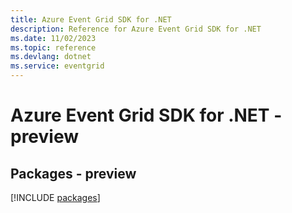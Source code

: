```yaml
---
title: Azure Event Grid SDK for .NET
description: Reference for Azure Event Grid SDK for .NET
ms.date: 11/02/2023
ms.topic: reference
ms.devlang: dotnet
ms.service: eventgrid
---
```

# Azure Event Grid SDK for .NET - preview
## Packages - preview
[!INCLUDE [packages](event-grid-index.md)]